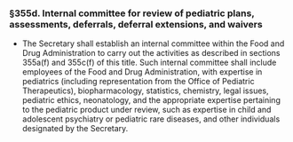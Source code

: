 ### §355d. Internal committee for review of pediatric plans, assessments, deferrals, deferral extensions, and waivers
* The Secretary shall establish an internal committee within the Food and Drug Administration to carry out the activities as described in sections 355a(f) and 355c(f) of this title. Such internal committee shall include employees of the Food and Drug Administration, with expertise in pediatrics (including representation from the Office of Pediatric Therapeutics), biopharmacology, statistics, chemistry, legal issues, pediatric ethics, neonatology, and the appropriate expertise pertaining to the pediatric product under review, such as expertise in child and adolescent psychiatry or pediatric rare diseases, and other individuals designated by the Secretary.